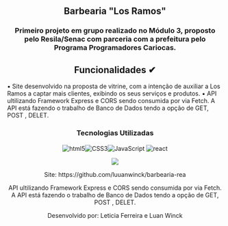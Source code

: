 
<h2 align="center">Barbearia "Los Ramos"</h2>
<h3 align="center">Primeiro projeto em grupo realizado  no Módulo 3,  proposto  pelo Resila/Senac  com parceria com a prefeitura pelo Programa Programadores Cariocas.</h3>
<h2 align="center">Funcionalidades ✔ </h2>
▪ Site desenvolvido na proposta de vitrine, com a intenção de auxiliar a Los Ramos a captar mais clientes, exibindo os seus serviços e produtos.
▪ API  ultilizando Framework Express e CORS sendo consumida por via Fetch. A API está  fazendo o trabalho de Banco de Dados tendo a opção de GET, POST , DELET.

<h3 align="center"><strong>Tecnologias Utilizadas</h3></strong> 
<div align="center" style= "display: inline_block"><img align="center"src="https://img.shields.io/badge/HTML5-E34F26?style=for-the-badge&logo=html5&logoColor=white" alt="html5"><img align="center" src="https://img.shields.io/badge/CSS3-1572B6?style=for-the-badge&logo=css3&logoColor=white" alt="CSS3"><img align="center" src="https://img.shields.io/badge/JavaScript-F7DF1E?style=for-the-badge&logo=javascript&logoColor=black" alt="JavaScript">
<img align="center" alt="react" src="https://img.shields.io/badge/React-20232A?style=for-the-badge&logo=react&logoColor=61DAFB" />
<div>
<p align="center">

<img src="http://img.shields.io/static/v1?label=STATUS&message=EM%20DESENVOLVIMENTO&color=pink&style=for-the-badge"/>
</p>
Site: https://github.com/luuanwinck/barbearia-rea



API  ultilizando Framework Express e CORS sendo consumida por via Fetch. A API está  fazendo o trabalho de Banco de Dados tendo a opção de GET, POST , DELET.

Desenvolvido por: Leticia Ferreira e Luan Winck
